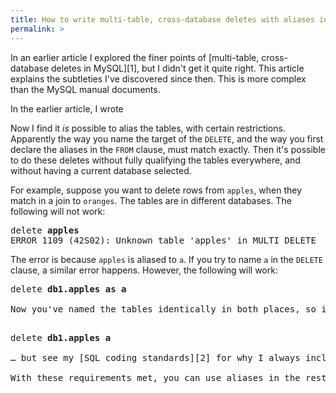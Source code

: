 ```yaml
---
title: How to write multi-table, cross-database deletes with aliases in MySQL
permalink: >
---
```

In an earlier article I explored the finer points of [multi-table, cross-database deletes in MySQL][1], but I didn't get it quite right. This article explains the subtleties I've discovered since then. This is more complex than the MySQL manual documents.

In the earlier article, I wrote

<blockquote cite="/blog/2006/05/12/why-multi-table-cross-database-deletes-fail-in-mysql/">
</blockquote>

Now I find it *is* possible to alias the tables, with certain restrictions. Apparently the way you name the target of the `DELETE`, and the way you first declare the aliases in the `FROM` clause, must match exactly. Then it's possible to do these deletes without fully qualifying the tables everywhere, and without having a current database selected.

For example, suppose you want to delete rows from `apples`, when they match in a join to `oranges`. The tables are in different databases. The following will not work:

<pre>delete <strong>apples</strong>
ERROR 1109 (42S02): Unknown table 'apples' in MULTI DELETE</pre>

The error is because `apples` is aliased to `a`. If you try to name `a` in the `DELETE` clause, a similar error happens. However, the following will work:

<pre>delete <strong>db1.apples as a</strong>

Now you've named the tables identically in both places, so it works. It's as though you have to re-alias the table in the `DELETE` clause. The optional `AS` keyword may be omitted in one or both places you declare an alias, so even this form will work:

<pre>delete <strong>db1.apples a</strong>

&#8230; but see my [SQL coding standards][2] for why I always include the optional but should-be-mandatory `AS` keyword.

With these requirements met, you can use aliases in the rest of the (possibly complex) query, which is much nicer than writing out fully qualified names everywhere.

